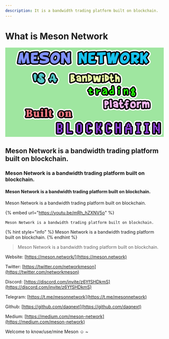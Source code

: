 ```yaml
---
description: It is a bandwidth trading platform built on blockchain.
---
```


# What is Meson Network

![Meson Network is a bandwidth trading platform built on blockchain.](.gitbook/assets/meson-network-is.png)

## Meson Network is a bandwidth trading platform built on blockchain.

### Meson Network is a bandwidth trading platform built on blockchain.

#### Meson Network is a bandwidth trading platform built on blockchain.

Meson Network is a bandwidth trading platform built on blockchain.

{% embed url="https://youtu.be/mRh_hZXNV5o" %}

```
Meson Network is a bandwidth trading platform built on blockchain. 
```

{% hint style="info" %}
Meson Network is a bandwidth trading platform built on blockchain.&#x20;
{% endhint %}

> Meson Network is a bandwidth trading platform built on blockchain.

Website: [https://meson.network/](https://meson.network)

Twitter: [https://twitter.com/networkmeson](https://twitter.com/networkmeson)

Discord: [https://discord.com/invite/z6YfSHDkmS](https://discord.com/invite/z6YfSHDkmS)

Telegram: [https://t.me/mesonnetwork](https://t.me/mesonnetwork)

Github: [https://github.com/daqnext](https://github.com/daqnext)

Medium: [https://medium.com/meson-network](https://medium.com/meson-network)

Welcome to know/use/mine Meson :relaxed: \~

